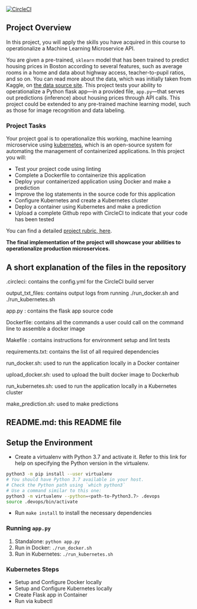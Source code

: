 [![CircleCI](https://dl.circleci.com/status-badge/img/gh/achraftouati2022/operationalize-a-machine-learning-microservice-API/tree/main.svg?style=svg)](https://dl.circleci.com/status-badge/redirect/gh/achraftouati2022/operationalize-a-machine-learning-microservice-API/tree/main)

## Project Overview

In this project, you will apply the skills you have acquired in this course to operationalize a Machine Learning Microservice API. 

You are given a pre-trained, `sklearn` model that has been trained to predict housing prices in Boston according to several features, such as average rooms in a home and data about highway access, teacher-to-pupil ratios, and so on. You can read more about the data, which was initially taken from Kaggle, on [the data source site](https://www.kaggle.com/c/boston-housing). This project tests your ability to operationalize a Python flask app—in a provided file, `app.py`—that serves out predictions (inference) about housing prices through API calls. This project could be extended to any pre-trained machine learning model, such as those for image recognition and data labeling.

### Project Tasks

Your project goal is to operationalize this working, machine learning microservice using [kubernetes](https://kubernetes.io/), which is an open-source system for automating the management of containerized applications. In this project you will:
* Test your project code using linting
* Complete a Dockerfile to containerize this application
* Deploy your containerized application using Docker and make a prediction
* Improve the log statements in the source code for this application
* Configure Kubernetes and create a Kubernetes cluster
* Deploy a container using Kubernetes and make a prediction
* Upload a complete Github repo with CircleCI to indicate that your code has been tested

You can find a detailed [project rubric, here](https://review.udacity.com/#!/rubrics/2576/view).

**The final implementation of the project will showcase your abilities to operationalize production microservices.**
## A short explanation of the files in the repository

.circleci: contains the config.yml for the CircleCI build server

output_txt_files: contains output logs from running ./run_docker.sh and ./run_kubernetes.sh

app.py : contains the flask app source code

Dockerfile: contains all the commands a user could call on the command line to assemble a docker image

Makefile : contains instructions for environment setup and lint tests

requirements.txt: contains the list of all required dependencies

run_docker.sh: used to run the application locally in a Docker container

upload_docker.sh: used to upload the built docker image to Dockerhub

run_kubernetes.sh: used to run the application locally in a Kubernetes cluster

make_prediction.sh: used to make predictions 

README.md: this README file
---

## Setup the Environment

* Create a virtualenv with Python 3.7 and activate it. Refer to this link for help on specifying the Python version in the virtualenv. 
```bash
python3 -m pip install --user virtualenv
# You should have Python 3.7 available in your host. 
# Check the Python path using `which python3`
# Use a command similar to this one:
python3 -m virtualenv --python=<path-to-Python3.7> .devops
source .devops/bin/activate
```
* Run `make install` to install the necessary dependencies

### Running `app.py`

1. Standalone:  `python app.py`
2. Run in Docker:  `./run_docker.sh`
3. Run in Kubernetes:  `./run_kubernetes.sh`

### Kubernetes Steps

* Setup and Configure Docker locally
* Setup and Configure Kubernetes locally
* Create Flask app in Container
* Run via kubectl
